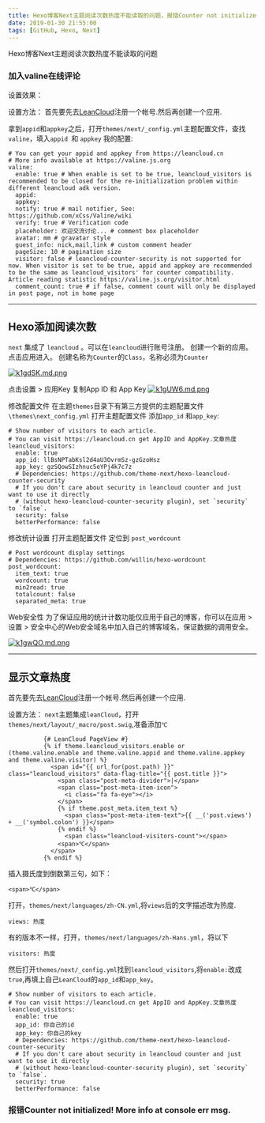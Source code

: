 ```yaml
---
title: Hexo博客Next主题阅读次数热度不能读取的问题，报错Counter not initialized! More info at console err msg.
date: 2019-01-30 21:55:00
tags: [GitHub, Hexo, Next]
---
```




Hexo博客Next主题阅读次数热度不能读取的问题
<!--more-->


### 加入valine在线评论
设置效果：

设置方法：
首先要先去[LeanCloud](https://leancloud.cn/)注册一个帐号.然后再创建一个应用.

拿到`appid`和`appkey`之后，打开`themes/next/_config.yml`主题配置文件，查找`valine`，填入`appid `和 `appkey`
我的配置:

```
# You can get your appid and appkey from https://leancloud.cn
# More info available at https://valine.js.org
valine:
  enable: true # When enable is set to be true, leancloud_visitors is recommended to be closed for the re-initialization problem within different leancloud adk version.
  appid: 
  appkey: 
  notify: true # mail notifier, See: https://github.com/xCss/Valine/wiki
  verify: true # Verification code
  placeholder: 欢迎交流讨论... # comment box placeholder
  avatar: mm # gravatar style
  guest_info: nick,mail,link # custom comment header
  pageSize: 10 # pagination size
  visitor: false # leancloud-counter-security is not supported for now. When visitor is set to be true, appid and appkey are recommended to be the same as leancloud_visitors' for counter compatibility. Article reading statistic https://valine.js.org/visitor.html
  comment_count: true # if false, comment count will only be displayed in post page, not in home page

```

---
## Hexo添加阅读次数
`next` 集成了 `leancloud` 。可以在`leancloud`进行账号注册。
创建一个新的应用。点击应用进入。
创建名称为`Counter`的`Class`，名称必须为`Counter`

[![k1gdSK.md.png](https://s2.ax1x.com/2019/01/31/k1gdSK.md.png)](https://imgchr.com/i/k1gdSK)

点击设置 > 应用Key 复制App ID 和 App Key
[![k1gUW6.md.png](https://s2.ax1x.com/2019/01/31/k1gUW6.md.png)](https://imgchr.com/i/k1gUW6)

修改配置文件
在主题`themes`目录下有第三方提供的主题配置文件`\themes\next_config.yml`
打开主题配置文件 添加`app_id` 和`app_key`:
```
# Show number of visitors to each article.
# You can visit https://leancloud.cn get AppID and AppKey.文章热度
leancloud_visitors:
  enable: true
  app_id: llBsNPTabKsl2d4aU3OvrmSz-gzGzoHsz
  app_key: gzSQowSIzhnuc5eYPj4k7c7z
  # Dependencies: https://github.com/theme-next/hexo-leancloud-counter-security
  # If you don't care about security in leancloud counter and just want to use it directly
  # (without hexo-leancloud-counter-security plugin), set `security` to `false`.
  security: false
  betterPerformance: false
```
修改统计设置
打开主题配置文件 定位到 `post_wordcount`
```
# Post wordcount display settings
# Dependencies: https://github.com/willin/hexo-wordcount
post_wordcount:
  item_text: true
  wordcount: true
  min2read: true
  totalcount: false
  separated_meta: true
```
Web安全性
为了保证应用的统计计数功能仅应用于自己的博客，你可以在应用 > 设置 > 安全中心的Web安全域名中加入自己的博客域名，保证数据的调用安全。

[![k1gwQO.md.png](https://s2.ax1x.com/2019/01/31/k1gwQO.md.png)](https://imgchr.com/i/k1gwQO)

---


## 显示文章热度

首先要先去[LeanCloud](https://leancloud.cn/)注册一个帐号.然后再创建一个应用.

设置方法：
`next`主题集成`leanCloud`，打开`themes/next/layout/_macro/post.swig`,准备添加`℃`


```
          {# LeanCloud PageView #}
          {% if theme.leancloud_visitors.enable or (theme.valine.enable and theme.valine.appid and theme.valine.appkey and theme.valine.visitor) %}
            <span id="{{ url_for(post.path) }}" class="leancloud_visitors" data-flag-title="{{ post.title }}">
              <span class="post-meta-divider">|</span>
              <span class="post-meta-item-icon">
                <i class="fa fa-eye"></i>
              </span>
              {% if theme.post_meta.item_text %}
                <span class="post-meta-item-text">{{ __('post.views') + __('symbol.colon') }}</span>
              {% endif %}
                <span class="leancloud-visitors-count"></span>
              <span>℃</span>
            </span>
          {% endif %}
```
插入摄氏度到倒数第三句，如下：
```
<span>℃</span>
```

打开，`themes/next/languages/zh-CN.yml`,将`views`后的文字描述改为热度.
```
views: 热度
```
有的版本不一样，打开，`themes/next/languages/zh-Hans.yml`，将以下

```
visitors: 热度
```

然后打开`themes/next/_config.yml`找到`leancloud_visitors`,将`enable:`改成`true`,再填上自己`LeanCloud`的`app_id`和`app_key`。
```
# Show number of visitors to each article.
# You can visit https://leancloud.cn get AppID and AppKey.文章热度
leancloud_visitors:
  enable: true
  app_id: 你自己的id
  app_key: 你自己的key
  # Dependencies: https://github.com/theme-next/hexo-leancloud-counter-security
  # If you don't care about security in leancloud counter and just want to use it directly
  # (without hexo-leancloud-counter-security plugin), set `security` to `false`.
  security: true
  betterPerformance: false
```

### 报错Counter not initialized! More info at console err msg.

